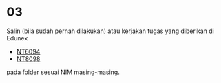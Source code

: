 # 03
Salin (bila sudah pernah dilakukan) atau kerjakan tugas yang diberikan di Edunex

+ [NT6094](https://edunex.itb.ac.id/courses/43542/preview/118538)
+ [NT8098](https://edunex.itb.ac.id/courses/43549/preview/118543)

pada folder sesuai NIM masing-masing.
